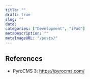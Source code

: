 ```yaml
---
title: ""
draft: true
slug: ""
date: 
categories: ["Development", "iPad"]
metaDescription: ""
metaImageURL: "/posts/"
---
```


## References
- PyroCMS 3: https://pyrocms.com/

[pyro-3]: https://pyrocms.com/

